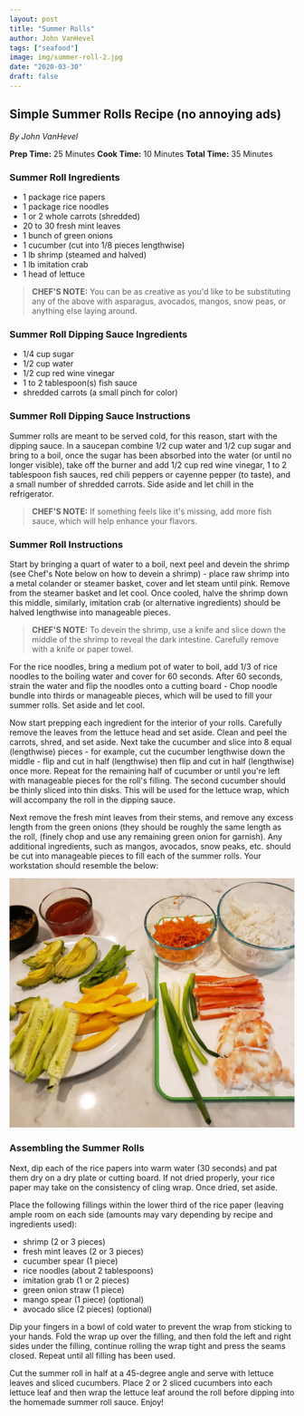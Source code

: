 ```yaml
---
layout: post
title: "Summer Rolls"
author: John VanHevel
tags: ["seafood"]
image: img/summer-roll-2.jpg
date: "2020-03-30"
draft: false
---
```


## Simple Summer Rolls Recipe (no annoying ads) ##

_By John VanHevel_

**Prep Time:** 25 Minutes
**Cook Time:** 10 Minutes
**Total Time:** 35 Minutes

### Summer Roll Ingredients ###

- 1 package rice papers
- 1 package rice noodles
- 1 or 2 whole carrots (shredded)
- 20 to 30 fresh mint leaves
- 1 bunch of green onions
- 1 cucumber (cut into 1/8 pieces lengthwise)
- 1 lb shrimp (steamed and halved)
- 1 lb imitation crab
- 1 head of lettuce

> **CHEF'S NOTE:** You can be as creative as you'd like to be substituting any of the above with asparagus, avocados, mangos, snow peas, or anything else laying around.

### Summer Roll Dipping Sauce Ingredients ###

- 1/4 cup sugar
- 1/2 cup water
- 1/2 cup red wine vinegar
- 1 to 2 tablespoon(s) fish sauce
- shredded carrots (a small pinch for color)

### Summer Roll Dipping Sauce Instructions ###

Summer rolls are meant to be served cold, for this reason, start with the dipping sauce. In a saucepan combine 1/2 cup water and 1/2 cup sugar and bring to a boil, once the sugar has been absorbed into the water (or until no longer visible), take off the burner and add 1/2 cup red wine vinegar, 1 to 2 tablespoon fish sauces, red chili peppers or cayenne pepper (to taste), and a small number of shredded carrots. Side aside and let chill in the refrigerator.

> **CHEF'S NOTE:** If something feels like it's missing, add more fish sauce, which will help enhance your flavors.

### Summer Roll Instructions ###

Start by bringing a quart of water to a boil, next peel and devein the shrimp (see Chef's Note below on how to devein a shrimp) - place raw shrimp into a metal colander or steamer basket, cover and let steam until pink. Remove from the steamer basket and let cool. Once cooled, halve the shrimp down this middle, similarly, imitation crab (or alternative ingredients) should be halved lengthwise into manageable pieces.

> **CHEF'S NOTE:** To devein the shrimp, use a knife and slice down the middle of the shrimp to reveal the dark intestine. Carefully remove with a knife or paper towel.

For the rice noodles, bring a medium pot of water to boil, add 1/3 of rice noodles to the boiling water and cover for 60 seconds. After 60 seconds, strain the water and flip the noodles onto a cutting board - Chop noodle bundle into thirds or manageable pieces, which will be used to fill your summer rolls. Set aside and let cool.

Now start prepping each ingredient for the interior of your rolls. Carefully remove the leaves from the lettuce head and set aside. Clean and peel the carrots, shred, and set aside. Next take the cucumber and slice into 8 equal (lengthwise) pieces - for example, cut the cucumber lengthwise down the middle - flip and cut in half (lengthwise) then flip and cut in half (lengthwise) once more. Repeat for the remaining half of cucumber or until you're left with manageable pieces for the roll's filling. The second cucumber should be thinly sliced into thin disks. This will be used for the lettuce wrap, which will accompany the roll in the dipping sauce.

Next remove the fresh mint leaves from their stems, and remove any excess length from the green onions (they should be roughly the same length as the roll, (finely chop and use any remaining green onion for garnish). Any additional ingredients, such as mangos, avocados, snow peaks, etc. should be cut into manageable pieces to fill each of the summer rolls. Your workstation should resemble the below:

![summer-roll-ingredients displayed on a cutting board](img/summer-roll-workstation-all.jpg)

### Assembling the Summer Rolls ###

Next, dip each of the rice papers into warm water (30 seconds) and pat them dry on a dry plate or cutting board. If not dried properly, your rice paper may take on the consistency of cling wrap. Once dried, set aside.

Place the following fillings within the lower third of the rice paper (leaving ample room on each side (amounts may vary depending by recipe and ingredients used):

- shrimp (2 or 3 pieces)
- fresh mint leaves (2 or 3 pieces)
- cucumber spear (1 piece)
- rice noodles (about 2 tablespoons)
- imitation grab (1 or 2 pieces)
- green onion straw (1 piece)
- mango spear (1 piece) (optional)
- avocado slice (2 pieces) (optional)

Dip your fingers in a bowl of cold water to prevent the wrap from sticking to your hands. Fold the wrap up over the filling, and then fold the left and right sides under the filling, continue rolling the wrap tight and press the seams closed. Repeat until all filling has been used.

Cut the summer roll in half at a 45-degree angle and serve with lettuce leaves and sliced cucumbers. Place 2 or 2 sliced cucumbers into each lettuce leaf and then wrap the lettuce leaf around the roll before dipping into the homemade summer roll sauce. Enjoy!


